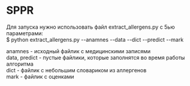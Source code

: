 # SPPR
Для запуска нужно использовать файл extract_allergens.py с 5ью параметрами:  
$ python extract_allergens.py --anamnes --data --dict --predict --mark

anamnes - исходный файлик с медицинскими записями  
data, predict - пустые файлики, которые заполнятся во время работы алгоритма  
dict - файлик с небольшим словариком из аллергенов  
mark - файлик с оценками
